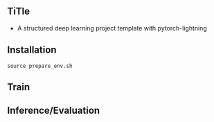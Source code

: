 ## TiTle
- A structured deep learning project template with pytorch-lightning

## Installation
```
source prepare_env.sh
```

## Train

## Inference/Evaluation

